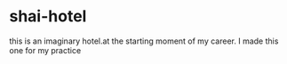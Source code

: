 # shai-hotel
this is an imaginary hotel.at the starting moment of my career. I made this one for my practice
